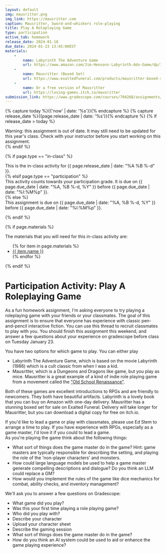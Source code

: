 ```yaml
---
layout: default
img: mausritter.png
img_link: https://mausritter.com
caption: Mausritter, Sword-and-whiskers role-playing
title: Play A Roleplaying Game
type: participation
active_tab: homework
release_date: 2024-01-18
due_date: 2024-01-23 13:45:00EST
materials:
    - 
        name: Labyrinth The Adventure Game
        url: https://www.amazon.com/Jim-Hensons-Labyrinth-Adv-Game/dp/1916011551/?th=1
    - 
        name: Mausritter (Boxed Set)
        url: https://www.exaltedfuneral.com/products/mausritter-boxed-set?variant=40501558444134
    - 
        name: Or a free version of Mausritter
        url: https://losing-games.itch.io/mausritter
submission_link: https://www.gradescope.com/courses/704268/assignments/3958911/
---
```


<!-- Check whether the assignment is ready to release -->
{% capture today %}{{'now' | date: '%s'}}{% endcapture %}
{% capture release_date %}{{page.release_date | date: '%s'}}{% endcapture %}
{% if release_date > today %} 
<div class="alert alert-danger">
Warning: this assignment is out of date.  It may still need to be updated for this year's class.  Check with your instructor before you start working on this assignment.
</div>
{% endif %}
<!-- End of check whether the assignment is up to date -->



{% if page.type == "in-class" %}
<!-- In class activity -->
<div class="alert alert-info">
This is the in-class activity for {{ page.release_date | date: "%A %B %-d" }}.
</div>
{% elsif page.type == "participation" %}
<div class="alert alert-info">
This activity counts towards your participation grade. It is due on {{ page.due_date | date: "%A, %B %-d, %Y" }} before {{ page.due_date | date: "%I:%M%p" }}. 
</div>
{% else %}
<!-- Homework assignment -->
<div class="alert alert-info">
This assignment is due on {{ page.due_date | date: "%A, %B %-d, %Y" }} before {{ page.due_date | date: "%I:%M%p" }}. 
</div>

{% endif %}

{% if page.materials %}
<div class="alert alert-info">
The materials that you will need for this in-class activity are:
<ul>
{% for item in page.materials %}
<li><a href="{{item.url}}">{{ item.name }}</a></li>
{% endfor %}
</ul>
</div>
{% endif %}



Participation Activity: Play A Roleplaying Game
=============================================================

As a fun homework assignment, I'm asking everyone to try playing a roleplaying game with your friends or your classmates.  The goal of this assignment is to ensure that everyone has experience with classic pen-and-pencil interactive fiction.  You can use this thread to recruit classmates to play with you.  You should finish this assignment this weekend, and answer a few questions about your experience on gradescope before class on Tuesday January 23.

You have two options for which game to play.  You can either play 

* Labyrinth The Adventure Game, which is based on the movie Labyrinth (1986) which is a cult classic from when I was a kid.  
* Mausritter, which is a Dungeons and Dragons like game, but you play as mice.  Mausritter is a great example of a kind of indie role playing game from a movement called the ["Old School Renaissance"](https://en.wikipedia.org/wiki/Old_School_Renaissance).

Both of these games are excellent introductions to RPGs and are friendly to newcomers.   They both have beautiful artifacts.  Labyrinth is a lovely book that you can buy on Amazon with one-day delivery. Mausritter has a stunning boxed set for sale on Exalted Funeral. Delivery will take longer for Mausritter, but you can download a digital copy for free on itch.io. 

If you'd like to lead a game or play with classmates, please use Ed Stem to arrange a time to play. If you have experience with RPGs, especially as a game master, I'd love it if you could to lead a game.  
As you're playing the game think about the following things:

* What sort of things does the game master do in the game? Hint: game masters are typically responsible for describing the setting, and playing the role of the 'non-player characters' and monsters.
* How could large language models be used to help a game master generate compelling descriptions and dialogue? Do you think an LLM could replace a GM?
* How would you implement the rules of the game like dice mechanics for combat, ability checks, and inventory management? 

We'll ask you to answer a few questions on Gradescope:
* What game did you play?
* Was this your first time playing a role playing game?
* Who did you play with?
* Describe your character
* Upload your character sheet
* Describe the gaming session
* What sort of things does the game master do in the game?
* How do you think an AI system could be used to aid or enhance the game playing experience?

